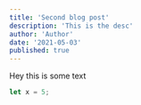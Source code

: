```yaml
---
title: 'Second blog post'
description: 'This is the desc'
author: 'Author'
date: '2021-05-03'
published: true
---
```


Hey this is some text

```javascript
let x = 5;
```

